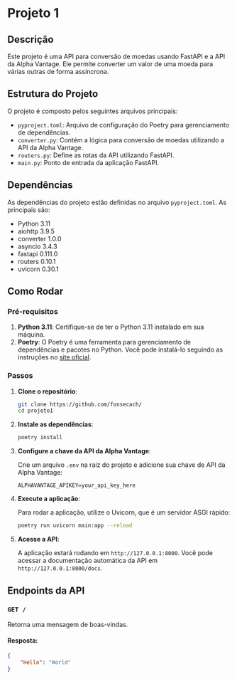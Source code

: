 # Projeto 1

## Descrição

Este projeto é uma API para conversão de moedas usando FastAPI e a API da Alpha Vantage. Ele permite converter um valor de uma moeda para várias outras de forma assíncrona.

## Estrutura do Projeto

O projeto é composto pelos seguintes arquivos principais:

- `pyproject.toml`: Arquivo de configuração do Poetry para gerenciamento de dependências.
- `converter.py`: Contém a lógica para conversão de moedas utilizando a API da Alpha Vantage.
- `routers.py`: Define as rotas da API utilizando FastAPI.
- `main.py`: Ponto de entrada da aplicação FastAPI.

## Dependências

As dependências do projeto estão definidas no arquivo `pyproject.toml`. As principais são:

- Python 3.11
- aiohttp 3.9.5
- converter 1.0.0
- asyncio 3.4.3
- fastapi 0.111.0
- routers 0.10.1
- uvicorn 0.30.1

## Como Rodar

### Pré-requisitos

1. **Python 3.11**: Certifique-se de ter o Python 3.11 instalado em sua máquina.
2. **Poetry**: O Poetry é uma ferramenta para gerenciamento de dependências e pacotes no Python. Você pode instalá-lo seguindo as instruções no [site oficial](https://python-poetry.org/docs/#installation).

### Passos

1. **Clone o repositório**:

    ```bash
    git clone https://github.com/fonsecach/
    cd projeto1
    ```

2. **Instale as dependências**:

    ```bash
    poetry install
    ```

3. **Configure a chave da API da Alpha Vantage**:

    Crie um arquivo `.env` na raiz do projeto e adicione sua chave de API da Alpha Vantage:

    ```env
    ALPHAVANTAGE_APIKEY=your_api_key_here
    ```

4. **Execute a aplicação**:

    Para rodar a aplicação, utilize o Uvicorn, que é um servidor ASGI rápido:

    ```bash
    poetry run uvicorn main:app --reload
    ```

5. **Acesse a API**:

    A aplicação estará rodando em `http://127.0.0.1:8000`. Você pode acessar a documentação automática da API em `http://127.0.0.1:8000/docs`.

## Endpoints da API

### `GET /`

Retorna uma mensagem de boas-vindas.

#### Resposta:

```json
{
    "Hello": "World"
}
